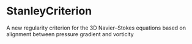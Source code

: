 # StanleyCriterion
 A new regularity criterion for the 3D Navier–Stokes equations based on alignment between pressure gradient and vorticity
